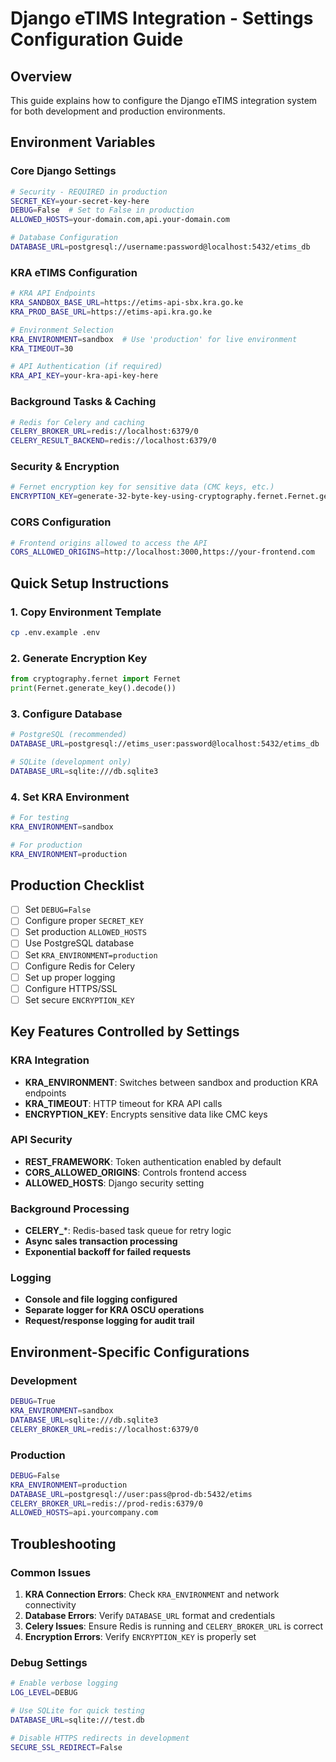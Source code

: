# Django eTIMS Integration - Settings Configuration Guide

## Overview
This guide explains how to configure the Django eTIMS integration system for both development and production environments.

## Environment Variables

### Core Django Settings
```bash
# Security - REQUIRED in production
SECRET_KEY=your-secret-key-here
DEBUG=False  # Set to False in production
ALLOWED_HOSTS=your-domain.com,api.your-domain.com

# Database Configuration
DATABASE_URL=postgresql://username:password@localhost:5432/etims_db
```

### KRA eTIMS Configuration
```bash
# KRA API Endpoints
KRA_SANDBOX_BASE_URL=https://etims-api-sbx.kra.go.ke
KRA_PROD_BASE_URL=https://etims-api.kra.go.ke

# Environment Selection
KRA_ENVIRONMENT=sandbox  # Use 'production' for live environment
KRA_TIMEOUT=30

# API Authentication (if required)
KRA_API_KEY=your-kra-api-key-here
```

### Background Tasks & Caching
```bash
# Redis for Celery and caching
CELERY_BROKER_URL=redis://localhost:6379/0
CELERY_RESULT_BACKEND=redis://localhost:6379/0
```

### Security & Encryption
```bash
# Fernet encryption key for sensitive data (CMC keys, etc.)
ENCRYPTION_KEY=generate-32-byte-key-using-cryptography.fernet.Fernet.generate_key()
```

### CORS Configuration
```bash
# Frontend origins allowed to access the API
CORS_ALLOWED_ORIGINS=http://localhost:3000,https://your-frontend.com
```

## Quick Setup Instructions

### 1. Copy Environment Template
```bash
cp .env.example .env
```

### 2. Generate Encryption Key
```python
from cryptography.fernet import Fernet
print(Fernet.generate_key().decode())
```

### 3. Configure Database
```bash
# PostgreSQL (recommended)
DATABASE_URL=postgresql://etims_user:password@localhost:5432/etims_db

# SQLite (development only)
DATABASE_URL=sqlite:///db.sqlite3
```

### 4. Set KRA Environment
```bash
# For testing
KRA_ENVIRONMENT=sandbox

# For production
KRA_ENVIRONMENT=production
```

## Production Checklist

- [ ] Set `DEBUG=False`
- [ ] Configure proper `SECRET_KEY`
- [ ] Set production `ALLOWED_HOSTS`
- [ ] Use PostgreSQL database
- [ ] Set `KRA_ENVIRONMENT=production`
- [ ] Configure Redis for Celery
- [ ] Set up proper logging
- [ ] Configure HTTPS/SSL
- [ ] Set secure `ENCRYPTION_KEY`

## Key Features Controlled by Settings

### KRA Integration
- **KRA_ENVIRONMENT**: Switches between sandbox and production KRA endpoints
- **KRA_TIMEOUT**: HTTP timeout for KRA API calls
- **ENCRYPTION_KEY**: Encrypts sensitive data like CMC keys

### API Security
- **REST_FRAMEWORK**: Token authentication enabled by default
- **CORS_ALLOWED_ORIGINS**: Controls frontend access
- **ALLOWED_HOSTS**: Django security setting

### Background Processing
- **CELERY_***: Redis-based task queue for retry logic
- **Async sales transaction processing**
- **Exponential backoff for failed requests**

### Logging
- **Console and file logging configured**
- **Separate logger for KRA OSCU operations**
- **Request/response logging for audit trail**

## Environment-Specific Configurations

### Development
```bash
DEBUG=True
KRA_ENVIRONMENT=sandbox
DATABASE_URL=sqlite:///db.sqlite3
CELERY_BROKER_URL=redis://localhost:6379/0
```

### Production
```bash
DEBUG=False
KRA_ENVIRONMENT=production
DATABASE_URL=postgresql://user:pass@prod-db:5432/etims
CELERY_BROKER_URL=redis://prod-redis:6379/0
ALLOWED_HOSTS=api.yourcompany.com
```

## Troubleshooting

### Common Issues
1. **KRA Connection Errors**: Check `KRA_ENVIRONMENT` and network connectivity
2. **Database Errors**: Verify `DATABASE_URL` format and credentials
3. **Celery Issues**: Ensure Redis is running and `CELERY_BROKER_URL` is correct
4. **Encryption Errors**: Verify `ENCRYPTION_KEY` is properly set

### Debug Settings
```bash
# Enable verbose logging
LOG_LEVEL=DEBUG

# Use SQLite for quick testing
DATABASE_URL=sqlite:///test.db

# Disable HTTPS redirects in development
SECURE_SSL_REDIRECT=False
```
